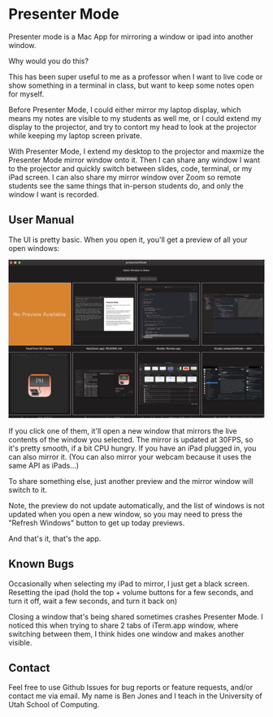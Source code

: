 # Presenter Mode

Presenter mode is a Mac App for mirroring a window or ipad into another window.

Why would you do this?

This has been super useful to me as a professor when I want to live code or show something in a terminal in class, but want to keep some notes open for myself.  

Before Presenter Mode, I could either mirror my laptop display, which means my notes are visible to my students as well me, or I could extend my display to the projector, and try to contort my head to look at the projector while keeping my laptop screen private. 

With Presenter Mode, I extend my desktop to the projector and maxmize the Presenter Mode mirror window onto it.  Then I can share any window I want to the projector and quickly switch between slides, code, terminal, or my iPad screen.  I can also share my mirror window over Zoom so remote students see the same things that in-person students do, and only the window I want is recorded.

## User Manual

The UI is pretty basic.  When you open it, you'll get a preview of all your open windows:

![Window Selector](windowSelector.png)

If you click one of them, it'll open a new window that mirrors the live contents of the window you selected.  The mirror is updated at 30FPS, so it's pretty smooth, if a bit CPU hungry.  If you have an iPad plugged in, you can also mirror it.  (You can also mirror your webcam because it uses the same API as iPads...)

To share something else, just another preview and the mirror window will switch to it.  

Note, the preview do not update automatically, and the list of windows is not updated when you open a new window, so you may need to press the "Refresh Windows" button to get up today previews.

And that's it, that's the app.

## Known Bugs

Occasionally when selecting my iPad to mirror, I just get a black screen.  Resetting the ipad (hold the top + volume buttons for a few seconds, and turn it off, wait a few seconds, and turn it back on)

Closing a window that's being shared sometimes crashes Presenter Mode.  I noticed this when trying to share 2 tabs of iTerm.app window, where switching between them, I think hides one window and makes another visible.

## Contact

Feel free to use Github Issues for bug reports or feature requests, and/or contact me via email.  My name is Ben Jones and I teach in the University of Utah School of Computing.
